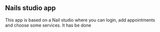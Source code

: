 
## Nails studio app

This app is based on a Nail studio where you can login, add appointments and choose some services.
It has be done 
